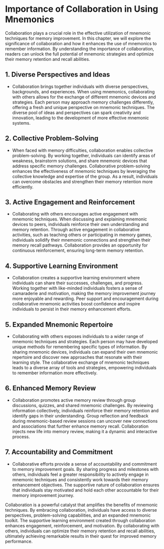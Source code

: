 Importance of Collaboration in Using Mnemonics
=========================================================

Collaboration plays a crucial role in the effective utilization of mnemonic techniques for memory improvement. In this chapter, we will explore the significance of collaboration and how it enhances the use of mnemonics to remember information. By understanding the importance of collaboration, readers can unlock the full potential of mnemonic strategies and optimize their memory retention and recall abilities.

**1. Diverse Perspectives and Ideas**
-------------------------------------

* Collaboration brings together individuals with diverse perspectives, backgrounds, and experiences. When using mnemonics, collaborating with others allows for the exchange of different mnemonic devices and strategies. Each person may approach memory challenges differently, offering a fresh and unique perspective on mnemonic techniques. The diverse pool of ideas and perspectives can spark creativity and innovation, leading to the development of more effective mnemonic systems.

**2. Collective Problem-Solving**
---------------------------------

* When faced with memory difficulties, collaboration enables collective problem-solving. By working together, individuals can identify areas of weakness, brainstorm solutions, and share mnemonic devices that address specific memory challenges. Collaborative problem-solving enhances the effectiveness of mnemonic techniques by leveraging the collective knowledge and expertise of the group. As a result, individuals can overcome obstacles and strengthen their memory retention more efficiently.

**3. Active Engagement and Reinforcement**
------------------------------------------

* Collaborating with others encourages active engagement with mnemonic techniques. When discussing and explaining mnemonic devices to peers, individuals reinforce their own understanding and memory retention. Through active engagement in collaborative activities, such as teaching others or participating in memory games, individuals solidify their mnemonic connections and strengthen their memory recall pathways. Collaboration provides an opportunity for continuous reinforcement, ensuring long-term memory retention.

**4. Supportive Learning Environment**
--------------------------------------

* Collaboration creates a supportive learning environment where individuals can share their successes, challenges, and progress. Working together with like-minded individuals fosters a sense of camaraderie and motivation, making the memory improvement journey more enjoyable and rewarding. Peer support and encouragement during collaborative mnemonic activities boost confidence and inspire individuals to persist in their memory enhancement efforts.

**5. Expanded Mnemonic Repertoire**
-----------------------------------

* Collaborating with others exposes individuals to a wider range of mnemonic techniques and strategies. Each person may have developed unique methods for remembering specific types of information. By sharing mnemonic devices, individuals can expand their own mnemonic repertoire and discover new approaches that resonate with their learning style. The collaborative exchange of mnemonic techniques leads to a diverse array of tools and strategies, empowering individuals to remember information more effectively.

**6. Enhanced Memory Review**
-----------------------------

* Collaboration promotes active memory review through group discussions, quizzes, and shared mnemonic challenges. By reviewing information collectively, individuals reinforce their memory retention and identify gaps in their understanding. Group reflection and feedback during mnemonic-based review sessions can uncover new connections and associations that further enhance memory recall. Collaboration injects new life into memory review, making it a dynamic and interactive process.

**7. Accountability and Commitment**
------------------------------------

* Collaborative efforts provide a sense of accountability and commitment to memory improvement goals. By sharing progress and milestones with others, individuals feel a greater responsibility to actively engage in mnemonic techniques and consistently work towards their memory enhancement objectives. The supportive nature of collaboration ensures that individuals stay motivated and hold each other accountable for their memory improvement journey.

Collaboration is a powerful catalyst that amplifies the benefits of mnemonic techniques. By embracing collaboration, individuals have access to diverse perspectives, problem-solving capabilities, and an expanded mnemonic toolkit. The supportive learning environment created through collaboration enhances engagement, reinforcement, and motivation. By collaborating with others, individuals can optimize their memory retention and recall abilities, ultimately achieving remarkable results in their quest for improved memory performance.
